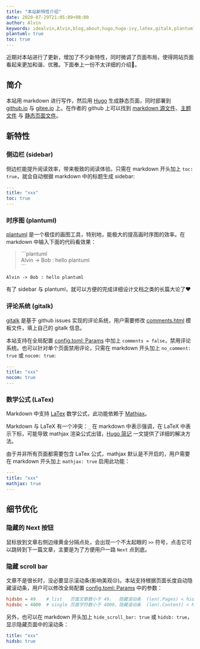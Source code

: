 ```yaml
---
title: "本站新特性介绍"
date: 2020-07-29T21:05:09+08:00
author: Alvin
keywords: idealvin,Alvin,blog,about,hugo,hugo-ivy,latex,gitalk,plantuml,sidebar
plantuml: true
toc: true
---
```



近期对本站进行了更新，增加了不少新特性，同时微调了页面布局，使得网站页面看起来更加和谐、优雅。下面奉上一份不太详细的介绍:wave:。


## 简介

本站用 markdown 进行写作，然后用 [Hugo](https://gohugo.io) 生成静态页面，同时部署到 [github.io](https://idealvin.github.io/) 与 [gitee.io](https://idealvin.gitee.io/) 上。在作者的 github 上可以找到 [markdown 源文件](https://github.com/idealvin/blog)、[主题文件](https://github.com/idealvin/hugo-ivy) 与 [静态页面文件](https://github.com/idealvin/idealvin.github.io)。


## 新特性

### 侧边栏 (sidebar)

侧边栏能提升阅读效率，带来极致的阅读体验。只需在 markdown 开头加上 `toc: true`，就会自动根据 markdown 中的标题生成 sidebar:

```yaml
---
title: "xxx"
toc: true
---
```

### 时序图 (plantuml)

[plantuml](https://plantuml.com/) 是一个极佳的画图工具，特别地，能极大的提高画时序图的效率。在 markdown 中输入下面的代码看效果：

> \`\`\`plantuml  
> Alvin -> Bob : hello plantuml  
> \`\`\`

```plantuml
Alvin -> Bob : hello plantuml
```

有了 sidebar 与 plantuml，就可以方便的完成详细设计文档之类的长篇大论了:heart:

### 评论系统 (gitalk)

[gitalk](https://github.com/gitalk/gitalk) 是基于 github issues 实现的评论系统，用户需要修改 [comments.html](https://github.com/idealvin/blog/blob/master/themes/hugo-ivy/layouts/partials/comments.html) 模板文件，填上自己的 gitalk 信息。

本站支持在全局配置 [config.toml: Params](https://github.com/idealvin/blog/blob/master/config.toml#L52) 中加上 `comments = false`，禁用评论系统。也可以针对单个页面禁用评论，只需在 markdown 开头加上 `no_comment: true` 或 `nocom: true`:

```yaml
---
title: "xxx"
nocom: true
---
```

### 数学公式 (LaTex)

Markdown 中支持 [LaTex](https://www.latex-project.org/) 数学公式，此功能依赖于 [Mathjax](https://docs.mathjax.org/en/latest/configuration.html)。

Markdown 与 LaTeX 有一个冲突：`_` 在 markdown 中表示强调，在 LaTeX 中表示下标，可能导致 mathjax 渲染公式出错，[Hugo 简记](/coding/2018/08/hugo/) 一文提供了详细的解决方法。

由于并非所有页面都需要包含 LaTex 公式，mathjax 默认是不开启的，用户需要在 markdown 开头加上 `mathjax: true` 启用此功能：

```yaml
---
title: "xxx"
mathjax: true
---
```


## 细节优化

### 隐藏的 Next 按钮

鼠标放到文章右侧边缘黄金分隔点处，会出现一个不太起眼的 `>>` 符号，点击它可以跳转到下一篇文章，主要是为了方便用户一路 `Next` 点到底。

### 隐藏 scroll bar

文章不是很长时，没必要显示滚动条(影响美观:unamused:)。本站支持根据页面长度自动隐藏滚动条，用户可以修改全局配置 [config.toml: Params](https://github.com/idealvin/blog/blob/master/config.toml#L52) 中的参数：

```toml
hidsbn = 49    # list   页面文章数小于 49，  隐藏滚动条  (len(.Pages) < hidsbn)
hidsbc = 4000  # single 页面字符数小于 4000，隐藏滚动条  (len(.Content) < hidsbc)
```

另外，也可以在 markdown 开头加上 `hide_scroll_bar: true` 或 `hidsb: true`，显示隐藏页面中的滚动条：

```yaml
title: "xxx"
hidsb: true
```